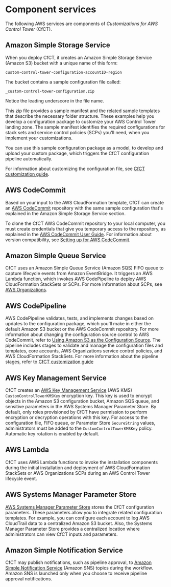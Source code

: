# Component services<a name="components"></a>

The following AWS services are components of *Customizations for AWS Control Tower* \(CfCT\)\.

## Amazon Simple Storage Service<a name="comp-amazon-s3"></a>

When you deploy CfCT, it creates an Amazon Simple Storage Service \(Amazon S3\) bucket with a unique name of this form: 

`custom-control-tower-configuration-accountID-region`

The bucket contains a sample configuration file called:

`_custom-control-tower-configuration.zip`

Notice the leading underscore in the file name\.

This zip file provides a sample manifest and the related sample templates that describe the necessary folder structure\. These examples help you develop a configuration package to customize your AWS Control Tower landing zone\. The sample manifest identifies the required configurations for stack sets and service control policies \(SCPs\) you'll need, when you implement your customizations\.

You can use this sample configuration package as a model, to develop and upload your custom package, which triggers the CfCT configuration pipeline automatically\.

For information about customizing the configuration file, see [CfCT customization guide](cfct-customizations-dev-guide.md)\.

## AWS CodeCommit<a name="comp-aws-codecommit"></a>

Based on your input to the AWS CloudFormation template, CfCT can create an [AWS CodeCommit](https://aws.amazon.com/codecommit/) repository with the same sample configuration that's explained in the Amazon Simple Storage Service section\.

To clone the CfCT AWS CodeCommit repository to your local computer, you must create credentials that give you temporary access to the repository, as explained in the [AWS CodeCommit User Guide](https://docs.aws.amazon.com/codecommit/latest/userguide/temporary-access.html#temporary-access-configure-credentials)\. For information about version compatibility, see [Setting up for AWS CodeCommit](https://docs.aws.amazon.com/https://docs.aws.amazon.com/console/codecommit/connect-tc-alert-np)\.

## Amazon Simple Queue Service<a name="comp-amazon-sqs"></a>

CfCT uses an Amazon Simple Queue Service \(Amazon SQS\) FIFO queue to capture lifecycle events from Amazon EventBridge\. It triggers an AWS Lambda function, which invokes AWS CodePipeline to deploy AWS CloudFormation StackSets or SCPs\. For more information about SCPs, see [AWS Organizations](https://aws.amazon.com/organizations/)\.

## AWS CodePipeline<a name="comp-aws-codepipeline"></a>

AWS CodePipeline validates, tests, and implements changes based on updates to the configuration package, which you'll make in either the default Amazon S3 bucket or the AWS CodeCommit repository\. For more information about changing the configuration source control to AWS CodeCommit, refer to [Using Amazon S3 as the Configuration Source](cfct-s3-source.md)\. The pipeline includes stages to validate and manage the configuration files and templates, core accounts, AWS Organizations service control policies, and AWS CloudFormation StackSets\. For more information about the pipeline stages, refer to [CfCT customization guide](cfct-customizations-dev-guide.md)

## AWS Key Management Service<a name="comp-aws-kms"></a>

CfCT creates an [AWS Key Management Service](https://aws.amazon.com/kms/) \(AWS KMS\) `CustomControlTowerKMSKey` encryption key\. This key is used to encrypt objects in the Amazon S3 configuration bucket, Amazon SQS queue, and sensitive parameters in the AWS Systems Manager Parameter Store\. By default, only roles provisioned by CfCT have permission to perform encryption or decryption operations with this key\. For access to the configuration file, FIFO queue, or Parameter Store `SecureString` values, administrators must be added to the `CustomControlTowerKMSKey` policy\. Automatic key rotation is enabled by default\.

## AWS Lambda<a name="comp-aws-lambda"></a>

CfCT uses AWS Lambda functions to invoke the installation components during the initial installation and deployment of AWS CloudFormation StackSets or AWS Organizations SCPs during an AWS Control Tower lifecycle event\.

## AWS Systems Manager Parameter Store<a name="comp-aws-sm-parameter-store"></a>

[AWS Systems Manager Parameter Store](https://docs.aws.amazon.com/systems-manager/latest/userguide/systems-manager-parameter-store.html) stores the CfCT configuration parameters\. These parameters allow you to integrate related configuration templates\. For example, you can configure each account to log AWS CloudTrail data to a centralized Amazon S3 bucket\. Also, the Systems Manager Parameter Store provides a centralized location where administrators can view CfCT inputs and parameters\.

## Amazon Simple Notification Service<a name="comp-amazon-sns"></a>

CfCT may publish notifications, such as pipeline approval, to [Amazon Simple Notification Service](https://aws.amazon.com/sns/) \(Amazon SNS\) topics during the workflow\. Amazon SNS is launched only when you choose to receive pipeline approval notifications\.
